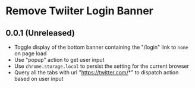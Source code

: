 # Remove Twiiter Login Banner

## 0.0.1 (Unreleased)

- Toggle display of the bottom banner containing the "/login" link to `none` on page load
- Use "popup" action to get user input
- Use `chrome.storage.local` to persist the setting for the current browser
- Query all the tabs with url "https://twitter.com/*" to dispatch action based on user input
